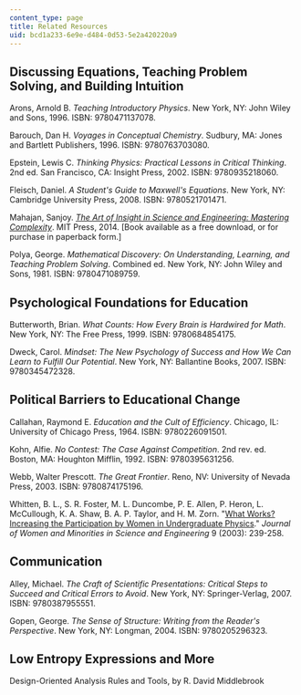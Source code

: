 ```yaml
---
content_type: page
title: Related Resources
uid: bcd1a233-6e9e-d484-0d53-5e2a420220a9
---
```


Discussing Equations, Teaching Problem Solving, and Building Intuition
----------------------------------------------------------------------

Arons, Arnold B. _Teaching Introductory Physics_. New York, NY: John Wiley and Sons, 1996. ISBN: 9780471137078.

Barouch, Dan H. _Voyages in Conceptual Chemistry_. Sudbury, MA: Jones and Bartlett Publishers, 1996. ISBN: 9780763703080.

Epstein, Lewis C. _Thinking Physics: Practical Lessons in Critical Thinking_. 2nd ed. San Francisco, CA: Insight Press, 2002. ISBN: 9780935218060.

Fleisch, Daniel. _A Student's Guide to Maxwell's Equations_. New York, NY: Cambridge University Press, 2008. ISBN: 9780521701471.

Mahajan, Sanjoy. _[The Art of Insight in Science and Engineering: Mastering Complexity](/resources/res-6-011-the-art-of-insight-in-science-and-engineering-mastering-complexity-fall-2014)_. MIT Press, 2014. \[Book available as a free download, or for purchase in paperback form.\]

Polya, George. _Mathematical Discovery: On Understanding, Learning, and Teaching Problem Solving_. Combined ed. New York, NY: John Wiley and Sons, 1981. ISBN: 9780471089759.

Psychological Foundations for Education
---------------------------------------

Butterworth, Brian. _What Counts: How Every Brain is Hardwired for Math_. New York, NY: The Free Press, 1999. ISBN: 9780684854175.

Dweck, Carol. _Mindset: The New Psychology of Success and How We Can Learn to Fulfill Our Potential_. New York, NY: Ballantine Books, 2007. ISBN: 9780345472328.

Political Barriers to Educational Change
----------------------------------------

Callahan, Raymond E. _Education and the Cult of Efficiency_. Chicago, IL: University of Chicago Press, 1964. ISBN: 9780226091501.

Kohn, Alfie. _No Contest: The Case Against Competition_. 2nd rev. ed. Boston, MA: Houghton Mifflin, 1992. ISBN: 9780395631256.

Webb, Walter Prescott. _The Great Frontier_. Reno, NV: University of Nevada Press, 2003. ISBN: 9780874175196.

Whitten, B. L., S. R. Foster, M. L. Duncombe, P. E. Allen, P. Heron, L. McCullough, K. A. Shaw, B. A. P. Taylor, and H. M. Zorn. "[What Works? Increasing the Participation by Women in Undergraduate Physics](http://adsabs.harvard.edu/abs/2003APS..DMP.M3002W)." _Journal of Women and Minorities in Science and Engineering_ 9 (2003): 239-258.

Communication
-------------

Alley, Michael. _The Craft of Scientific Presentations: Critical Steps to Succeed and Critical Errors to Avoid_. New York, NY: Springer-Verlag, 2007. ISBN: 9780387955551.

Gopen, George. _The Sense of Structure: Writing from the Reader's Perspective_. New York, NY: Longman, 2004. ISBN: 9780205296323.

Low Entropy Expressions and More
--------------------------------

Design-Oriented Analysis Rules and Tools, by R. David Middlebrook